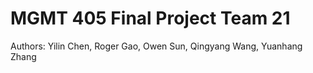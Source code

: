 # MGMT 405 Final Project Team 21

Authors: Yilin Chen, Roger Gao, Owen Sun, Qingyang Wang, Yuanhang Zhang
